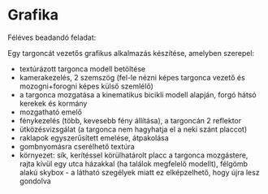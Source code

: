 # Grafika
Féléves beadandó feladat:

Egy targoncát vezetős grafikus alkalmazás készítése, amelyben szerepel:
- textúrázott targonca modell betöltése
- kamerakezelés, 2 szemszög (fel-le nézni képes targonca vezető és mozogni+forogni képes külső szemlélő)
- a targonca mozgatása a kinematikus bicikli modell alapján, forgó hátsó kerekek és kormány
- mozgatható emelő
- fénykezelés (több, kevesebb fény állítása), a targoncán 2 reflektor
- ütközésvizsgálat (a targonca nem hagyhatja el a neki szánt placcot)
- raklapok egyszerűsített emelése, átpakolása
- gombnyomásra cserélhető textúra
- környezet: sík, kerítéssel körülhatárolt placc a targonca mozgástere, rajta kívül egy utca házakkal (ha találok megfelelő modellt), félgömb alakú skybox - a látható szegélyek miatt ez elképzelhető, hogy újra lesz gondolva
